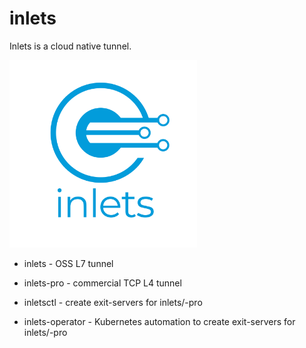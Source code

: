 # inlets

Inlets is a cloud native tunnel.

<img src="images/inlets-logo.svg" width="300" alt="logo">

* inlets - OSS L7 tunnel
* inlets-pro - commercial TCP L4 tunnel

* inletsctl - create exit-servers for inlets/-pro
* inlets-operator - Kubernetes automation to create exit-servers for inlets/-pro
